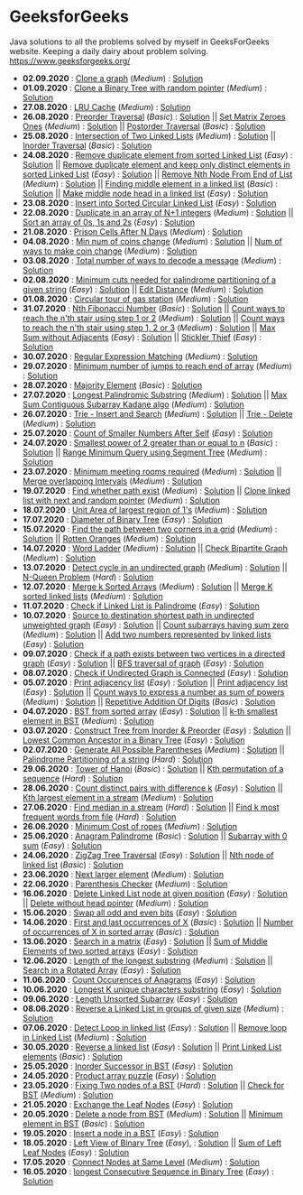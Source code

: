 # GeeksforGeeks
Java solutions to all the problems solved by myself in GeeksForGeeks website. Keeping a daily dairy about problem solving.
https://www.geeksforgeeks.org/

* **02.09.2020** : 	[Clone a graph](https://leetcode.com/problems/clone-graph/) (*Medium*) : [Solution](https://github.com/sushovankarmakar/GeeksforGeeks/blob/master/3.%20Medium/src/Graph_CloneConnectedUndirectedGraph.java)
* **01.09.2020** : 	[Clone a Binary Tree with random pointer](https://practice.geeksforgeeks.org/problems/clone-a-binary-tree/1) (*Medium*) : [Solution](https://github.com/sushovankarmakar/GeeksforGeeks/blob/master/3.%20Medium/src/Tree_CloneBinaryTreeWithRandomPointer.java)
* **27.08.2020** : 	[LRU Cache](https://practice.geeksforgeeks.org/problems/lru-cache/1) (*Medium*) : [Solution](https://github.com/sushovankarmakar/GeeksforGeeks/blob/master/3.%20Medium/src/LL_LRUCache.java)
* **26.08.2020** : 	[Preorder Traversal](https://practice.geeksforgeeks.org/problems/preorder-traversal/1/) (*Basic*) : [Solution](https://github.com/sushovankarmakar/GeeksforGeeks/blob/master/1.%20Basic/src/Tree_BinaryTreePreOrderTraversal.java) || [Set Matrix Zeroes Ones](https://practice.geeksforgeeks.org/problems/boolean-matrix-problem/0) (*Medium*) : [Solution](https://github.com/sushovankarmakar/GeeksforGeeks/blob/master/3.%20Medium/src/Arrays_BooleanSetMatrixZerosOnes.java) || [Postorder Traversal](https://practice.geeksforgeeks.org/problems/postorder-traversal/1/) (*Basic*) : [Solution](https://github.com/sushovankarmakar/GeeksforGeeks/blob/master/1.%20Basic/src/Tree_BinaryTreePostOrderTraversal.java)
* **25.08.2020** : 	[Intersection of Two Linked Lists](https://practice.geeksforgeeks.org/problems/intersection-point-in-y-shapped-linked-lists/1) (*Medium*) : [Solution](https://github.com/sushovankarmakar/GeeksforGeeks/blob/master/3.%20Medium/src/LL_IntersectionPointOfTwoLL.java) || [Inorder Traversal](https://practice.geeksforgeeks.org/problems/inorder-traversal/1) (*Basic*) : [Solution](https://github.com/sushovankarmakar/GeeksforGeeks/blob/master/1.%20Basic/src/Tree_BinaryTreeInOrderTraversal.java)
* **24.08.2020** : 	[Remove duplicate element from sorted Linked List](https://practice.geeksforgeeks.org/problems/remove-duplicate-element-from-sorted-linked-list/1) (*Easy*) : [Solution](https://github.com/sushovankarmakar/GeeksforGeeks/blob/master/2.%20Easy/src/LL_RemoveDuplicateInSortedLL.java) || [Remove duplicate element and keep only distinct elements in sorted Linked List](https://leetcode.com/problems/remove-duplicates-from-sorted-list-ii/) (*Easy*) : [Solution](https://github.com/sushovankarmakar/GeeksforGeeks/blob/master/2.%20Easy/src/LL_RemoveDuplicateKeepOnlyDistinctSortedLL.java) || [Remove Nth Node From End of List](https://leetcode.com/problems/remove-nth-node-from-end-of-list/) (*Medium*) : [Solution](https://github.com/sushovankarmakar/GeeksforGeeks/blob/master/3.%20Medium/src/LL_RemoveNthNodeFromEndOfLL.java) || [Finding middle element in a linked list](https://practice.geeksforgeeks.org/problems/finding-middle-element-in-a-linked-list/1) (*Basic*) : [Solution](https://github.com/sushovankarmakar/GeeksforGeeks/blob/master/1.%20Basic/src/LL_FindMiddleOfLL.java) || [Make middle node head in a linked list](https://www.geeksforgeeks.org/make-middle-node-head-linked-list/) (*Easy*) : [Solution](https://github.com/sushovankarmakar/GeeksforGeeks/blob/master/2.%20Easy/src/LL_MakeMiddleNodeHeadOfLL.java)
* **23.08.2020** : 	[Insert into Sorted Circular Linked List](https://practice.geeksforgeeks.org/problems/sorted-insert-for-circular-linked-list/1) (*Easy*) : [Solution](https://github.com/sushovankarmakar/GeeksforGeeks/blob/master/2.%20Easy/src/LL_InsertIntoSortedCircularLL.java)
* **22.08.2020** : 	[Duplicate in an array of N+1 integers](https://leetcode.com/problems/find-the-duplicate-number/) (*Medium*) : [Solution](https://github.com/sushovankarmakar/GeeksforGeeks/blob/master/3.%20Medium/src/Arrays_FindDuplicateInArrayOfNPlusOneIntegers.java) || [Sort an array of 0s, 1s and 2s](https://practice.geeksforgeeks.org/problems/sort-an-array-of-0s-1s-and-2s/0) (*Easy*) : [Solution](https://github.com/sushovankarmakar/GeeksforGeeks/blob/master/2.%20Easy/src/Arrays_SortArrayOf0s1s2s_DutchNationalFlagAlgo.java)
* **21.08.2020** : 	[Prison Cells After N Days](https://leetcode.com/problems/prison-cells-after-n-days/) (*Medium*) : [Solution](https://github.com/sushovankarmakar/GeeksforGeeks/blob/master/3.%20Medium/src/Arrays_PrisonCellsAfterNDays.java)
* **04.08.2020** : 	[Min num of coins change](https://practice.geeksforgeeks.org/problems/number-of-coins/0) (*Medium*) : [Solution](https://github.com/sushovankarmakar/GeeksforGeeks/blob/master/3.%20Medium/src/DP_MinNumOfCoinChange.java) || [Num of ways to make coin change](https://practice.geeksforgeeks.org/problems/coin-change/0/) (*Medium*) : [Solution](https://github.com/sushovankarmakar/GeeksforGeeks/blob/master/3.%20Medium/src/DP_NumWaysOfCoinChange.java)
* **03.08.2020** : 	[Total number of ways to decode a message](https://practice.geeksforgeeks.org/problems/total-decoding-messages/0) (*Medium*) : [Solution](https://github.com/sushovankarmakar/GeeksforGeeks/blob/master/3.%20Medium/src/DP_NumWaysDecodeMessage.java)
* **02.08.2020** : 	[Minimum cuts needed for palindrome partitioning of a given string](https://practice.geeksforgeeks.org/problems/palindromic-patitioning/0) (*Easy*) : [Solution](https://github.com/sushovankarmakar/GeeksforGeeks/blob/master/2.%20Easy/src/DP_MinCutsForPalindromicPartitioning.java) || [Edit Distance](https://practice.geeksforgeeks.org/problems/edit-distance/0) (*Medium*) : [Solution](https://github.com/sushovankarmakar/GeeksforGeeks/blob/master/3.%20Medium/src/DP_EditDistance.java)
* **01.08.2020** : 	[Circular tour of gas station](https://practice.geeksforgeeks.org/problems/circular-tour/1) (*Medium*) : [Solution](https://github.com/sushovankarmakar/GeeksforGeeks/blob/master/3.%20Medium/src/Arrays_CircularTourOfGasStation.java)
* **31.07.2020** : 	[Nth Fibonacci Number](https://practice.geeksforgeeks.org/problems/nth-fibonacci-number/0) (*Basic*) : [Solution](https://github.com/sushovankarmakar/GeeksforGeeks/blob/master/1.%20Basic/src/Math_NthFibonacciNum.java) || [Count ways to reach the n'th stair using step 1 or 2](https://practice.geeksforgeeks.org/problems/count-ways-to-reach-the-nth-stair/0) (*Medium*) : [Solution](https://github.com/sushovankarmakar/GeeksforGeeks/blob/master/3.%20Medium/src/DP_CountWaysToReachNthStairUsing12Steps.java) || [Count ways to reach the n'th stair using step 1, 2 or 3](https://www.geeksforgeeks.org/count-ways-reach-nth-stair-using-step-1-2-3/) (*Medium*) : [Solution](https://github.com/sushovankarmakar/GeeksforGeeks/blob/master/3.%20Medium/src/DP_CountWaysToReachNthStairUsing123Steps.java) || [Max Sum without Adjacents](https://practice.geeksforgeeks.org/problems/max-sum-without-adjacents/0) (*Easy*) : [Solution](https://github.com/sushovankarmakar/GeeksforGeeks/blob/master/2.%20Easy/src/DP_MaxSumWithoutAdjacents.java) || [Stickler Thief](https://practice.geeksforgeeks.org/problems/stickler-theif/0) (*Easy*) : [Solution](https://github.com/sushovankarmakar/GeeksforGeeks/blob/master/2.%20Easy/src/DP_SticklerThief.java)
* **30.07.2020** : 	[Regular Expression Matching](https://leetcode.com/problems/regular-expression-matching/) (*Medium*) : [Solution](https://github.com/sushovankarmakar/GeeksforGeeks/blob/master/3.%20Medium/src/DP_RegularExpressionMatching.java)
* **29.07.2020** : 	[Minimum number of jumps to reach end of array](https://practice.geeksforgeeks.org/problems/minimum-number-of-jumps/0) (*Medium*) : [Solution](https://github.com/sushovankarmakar/GeeksforGeeks/blob/master/3.%20Medium/src/Greedy_MinNumOfJumpsToReachEnd.java)
* **28.07.2020** : 	[Majority Element](https://practice.geeksforgeeks.org/problems/majority-element/0) (*Basic*) : [Solution](https://github.com/sushovankarmakar/GeeksforGeeks/blob/master/1.%20Basic/src/Arrays_MajorityElement.java)
* **27.07.2020** : 	[Longest Palindromic Substring](https://practice.geeksforgeeks.org/problems/longest-palindrome-in-a-string/0) (*Medium*) : [Solution](https://github.com/sushovankarmakar/GeeksforGeeks/blob/master/3.%20Medium/src/Strings_LongestPalindromeSubString.java) || [Max Sum Contiguous Subarray Kadane algo](https://practice.geeksforgeeks.org/problems/kadanes-algorithm/0) (*Medium*) : [Solution](https://github.com/sushovankarmakar/GeeksforGeeks/blob/master/3.%20Medium/src/DP_ContiguousSubArrayMaxSumKadaneAlgo.java) 
* **26.07.2020** : 	[Trie - Insert and Search](https://practice.geeksforgeeks.org/problems/trie-insert-and-search/0) (*Medium*) : [Solution](https://github.com/sushovankarmakar/GeeksforGeeks/blob/master/3.%20Medium/src/Trie_InsertSearchDelete.java) || [Trie - Delete](https://practice.geeksforgeeks.org/problems/trie-delete/1) (*Medium*) : [Solution](https://github.com/sushovankarmakar/GeeksforGeeks/blob/master/3.%20Medium/src/Trie_InsertSearchDelete.java)
* **25.07.2020** : 	[Count of Smaller Numbers After Self](https://practice.geeksforgeeks.org/problems/count-smaller-elements/0) (*Easy*) : [Solution](https://github.com/sushovankarmakar/GeeksforGeeks/blob/master/2.%20Easy/src/Arrays_CountSmallerElementsOnRightSide.java)
* **24.07.2020** : 	[Smallest power of 2 greater than or equal to n](https://practice.geeksforgeeks.org/problems/smallest-power-of-2-greater-than-or-equal-to-n/0) (*Basic*) : [Solution](https://github.com/sushovankarmakar/GeeksforGeeks/blob/master/1.%20Basic/src/Bit_SmallestPowOf2GreaterOrEqualN.java) || [Range Minimum Query using Segment Tree](https://practice.geeksforgeeks.org/problems/range-minimum-query/1) (*Medium*) : [Solution](https://github.com/sushovankarmakar/GeeksforGeeks/blob/master/3.%20Medium/src/SegmentTree_RangeMinimumQuery.java)
* **23.07.2020** : 	[Minimum meeting rooms required](https://www.lintcode.com/problem/meeting-rooms-ii/description) (*Medium*) : [Solution](https://github.com/sushovankarmakar/GeeksforGeeks/blob/master/3.%20Medium/src/Heap_MeetingRoom.java) || [Merge overlapping Intervals](https://practice.geeksforgeeks.org/problems/overlapping-intervals/0) (*Medium*) : [Solution](https://github.com/sushovankarmakar/GeeksforGeeks/blob/master/3.%20Medium/src/Arrays_MergeOverlappingIntervals.java)
* **19.07.2020** : 	[Find whether path exist](https://practice.geeksforgeeks.org/problems/find-whether-path-exist/0/) (*Medium*) : [Solution](https://github.com/sushovankarmakar/GeeksforGeeks/blob/master/3.%20Medium/src/Graph_FindWhetherPathExists.java) || [Clone linked list with next and random pointer](https://practice.geeksforgeeks.org/problems/clone-a-linked-list-with-next-and-random-pointer/1) (*Medium*) : [Solution](https://github.com/sushovankarmakar/GeeksforGeeks/blob/master/3.%20Medium/src/LL_CloneLLWithNextAndRandomPtr.java)
* **18.07.2020** : 	[Unit Area of largest region of 1's](https://practice.geeksforgeeks.org/problems/length-of-largest-region-of-1s/0) (*Medium*) : [Solution](https://github.com/sushovankarmakar/GeeksforGeeks/blob/master/3.%20Medium/src/Graph_UnitAreaOfLargestRegionOfOnes.java)
* **17.07.2020** : 	[Diameter of Binary Tree](https://practice.geeksforgeeks.org/problems/diameter-of-binary-tree/1) (*Easy*) : [Solution](https://github.com/sushovankarmakar/GeeksforGeeks/blob/master/2.%20Easy/src/Tree_DiameterOfBinaryTree.java)
* **15.07.2020** : 	[Find the path between two corners in a grid](https://www.geeksforgeeks.org/minimum-distance-to-the-corner-of-a-grid-from-source/) (*Medium*) : [Solution](https://github.com/sushovankarmakar/GeeksforGeeks/blob/master/3.%20Medium/src/Graph_PathBetweenTwoCornersGrid.java) || [Rotten Oranges](https://practice.geeksforgeeks.org/problems/rotten-oranges/0) (*Medium*) : [Solution](https://github.com/sushovankarmakar/GeeksforGeeks/blob/master/3.%20Medium/src/Graph_RottenOranges.java)
* **14.07.2020** : 	[Word Ladder](https://practice.geeksforgeeks.org/problems/word-ladder/1) (*Medium*) : [Solution](https://github.com/sushovankarmakar/GeeksforGeeks/blob/master/3.%20Medium/src/Graph_WordLadder.java) || [Check Bipartite Graph](https://practice.geeksforgeeks.org/problems/bipartite-graph/1) (*Medium*) : [Solution](https://github.com/sushovankarmakar/GeeksforGeeks/blob/master/3.%20Medium/src/Graph_CheckIsBipartiteGraph.java)
* **13.07.2020** : 	[Detect cycle in an undirected graph](https://practice.geeksforgeeks.org/problems/detect-cycle-in-an-undirected-graph/1) (*Medium*) : [Solution](https://github.com/sushovankarmakar/GeeksforGeeks/blob/master/3.%20Medium/src/Graph_DetectCycleInUndirectedGraph.java) || [N-Queen Problem](https://practice.geeksforgeeks.org/problems/n-queen-problem/0) (*Hard*) : [Solution](https://github.com/sushovankarmakar/GeeksforGeeks/blob/master/4.%20Hard/src/Backtracking_NQueenProblem.java)  
* **12.07.2020** : 	[Merge k Sorted Arrays](https://practice.geeksforgeeks.org/problems/merge-k-sorted-arrays/1) (*Medium*) : [Solution](https://github.com/sushovankarmakar/GeeksforGeeks/blob/master/3.%20Medium/src/Heap_MergeKSortedArrays.java) || [Merge K sorted linked lists](https://practice.geeksforgeeks.org/problems/merge-k-sorted-linked-lists/1) (*Medium*) : [Solution](https://github.com/sushovankarmakar/GeeksforGeeks/blob/master/3.%20Medium/src/Heap_MergeKSortedLL.java)
* **11.07.2020** : 	[Check if Linked List is Palindrome](https://practice.geeksforgeeks.org/problems/check-if-linked-list-is-pallindrome/1/) (*Easy*) : [Solution](https://github.com/sushovankarmakar/GeeksforGeeks/blob/master/2.%20Easy/src/LL_LinkedListIsPalindrome.java)
* **10.07.2020** : 	[Source to destination shortest path in undirected unweighted graph](https://www.geeksforgeeks.org/shortest-path-unweighted-graph/) (*Easy*) : [Solution](https://github.com/sushovankarmakar/GeeksforGeeks/blob/master/2.%20Easy/src/Graph_ShortestPath.java) || [Count subarrays having sum zero](https://practice.geeksforgeeks.org/problems/zero-sum-subarrays/0/) (*Medium*) : [Solution](https://github.com/sushovankarmakar/GeeksforGeeks/blob/master/3.%20Medium/src/Hash_PrintAllZeroSumSubArrays.java) || [Add two numbers represented by linked lists](https://practice.geeksforgeeks.org/problems/add-two-numbers-represented-by-linked-lists/1) (*Easy*) : [Solution](https://github.com/sushovankarmakar/GeeksforGeeks/blob/master/2.%20Easy/src/LL_AddTwoNumRepresentedByLL.java) 
* **09.07.2020** : 	[Check if a path exists between two vertices in a directed graph](https://www.geeksforgeeks.org/find-if-there-is-a-path-between-two-vertices-in-a-given-graph/) (*Easy*) : [Solution](https://github.com/sushovankarmakar/GeeksforGeeks/blob/master/2.%20Easy/src/Graph_CheckIfARouteExistsBetweenNodes.java) || [BFS traversal of graph](https://practice.geeksforgeeks.org/problems/bfs-traversal-of-graph/1) (*Easy*) : [Solution](https://github.com/sushovankarmakar/GeeksforGeeks/blob/master/2.%20Easy/src/Graph_BFSTraversalOfGraph.java) 
* **08.07.2020** : 	[Check if Undirected Graph is Connected](https://thecodingsimplified.com/check-if-undirected-graph-is-connected/) (*Easy*) : [Solution](https://github.com/sushovankarmakar/GeeksforGeeks/blob/master/2.%20Easy/src/Graph_CheckIfUndirectedGraphIsConnected.java)
* **05.07.2020** : 	[Print adjacency list](https://practice.geeksforgeeks.org/problems/print-adjacency-list/0) (*Easy*) : [Solution](https://github.com/sushovankarmakar/GeeksforGeeks/blob/master/2.%20Easy/src/Graph_PrintAdjacencyList.java) || [Print adjacency list](https://practice.geeksforgeeks.org/problems/print-adjacency-list-1587115620/1) (*Easy*) : [Solution](https://github.com/sushovankarmakar/GeeksforGeeks/blob/master/2.%20Easy/src/Graph_PrintAdjacencyList1.java) || [Count ways to express a number as sum of powers](https://practice.geeksforgeeks.org/problems/express-as-sum-of-power-of-natural-numbers/0) (*Medium*) : [Solution](https://github.com/sushovankarmakar/GeeksforGeeks/blob/master/3.%20Medium/src/Recursion_WaysToExpressNumAsSumOfPowers.java) || [Repetitive Addition Of Digits](https://practice.geeksforgeeks.org/problems/repetitive-addition-of-digits/0) (*Basic*) : [Solution](https://github.com/sushovankarmakar/GeeksforGeeks/blob/master/1.%20Basic/src/Math_RepetitiveAdditionOfDigits.java)
* **04.07.2020** : 	[BST from sorted array](https://practice.geeksforgeeks.org/problems/array-to-bst/0) (*Easy*) : [Solution](https://github.com/sushovankarmakar/GeeksforGeeks/blob/master/2.%20Easy/src/BST_ArrayToBST.java) || [k-th smallest element in BST](https://practice.geeksforgeeks.org/problems/find-k-th-smallest-element-in-bst/1) (*Medium*) : [Solution](https://github.com/sushovankarmakar/GeeksforGeeks/blob/master/3.%20Medium/src/BST_KthSmallestElementInBST.java)
* **03.07.2020** : 	[Construct Tree from Inorder & Preorder](https://practice.geeksforgeeks.org/problems/construct-tree-1/1) (*Easy*) : [Solution](https://github.com/sushovankarmakar/GeeksforGeeks/blob/master/2.%20Easy/src/Tree_ConstructTreeFromInorderPreorder.java) || [Lowest Common Ancestor in a Binary Tree](https://practice.geeksforgeeks.org/problems/lowest-common-ancestor-in-a-binary-tree/1) (*Easy*) : [Solution](https://github.com/sushovankarmakar/GeeksforGeeks/blob/master/2.%20Easy/src/Tree_LowestCommonAncestorInBinaryTree.java)
* **02.07.2020** : 	[Generate All Possible Parentheses](https://practice.geeksforgeeks.org/problems/generate-all-possible-parentheses/1) (*Medium*) : [Solution](https://github.com/sushovankarmakar/GeeksforGeeks/blob/master/3.%20Medium/src/Backtracking_GenerateAllPossibleParentheses.java) || [Palindrome Partitioning of a string](https://www.geeksforgeeks.org/print-palindromic-partitions-string/) (*Hard*) : [Solution](https://github.com/sushovankarmakar/GeeksforGeeks/blob/master/4.%20Hard/src/Backtracking_PalindromePartitioning.java)
* **29.06.2020** : 	[Tower of Hanoi](https://practice.geeksforgeeks.org/problems/help-the-old-man/0) (*Basic*) : [Solution](https://github.com/sushovankarmakar/GeeksforGeeks/blob/master/1.%20Basic/src/Recursion_TowerOfHanoi.java) || [Kth permutation of a sequence](https://www.geeksforgeeks.org/find-the-k-th-permutation-sequence-of-first-n-natural-numbers/) (*Hard*) : [Solution](https://github.com/sushovankarmakar/GeeksforGeeks/blob/master/4.%20Hard/src/Recursion_KthPermutationOfSequence.java)
* **28.06.2020** : 	[Count distinct pairs with difference k](https://practice.geeksforgeeks.org/problems/count-distinct-pairs-with-difference-k/0) (*Easy*) : [Solution](https://github.com/sushovankarmakar/GeeksforGeeks/blob/master/2.%20Easy/src/Hash_CountDistinctPairsWithDiffK.java) || [Kth largest element in a stream](https://practice.geeksforgeeks.org/problems/kth-largest-element-in-a-stream/0) (*Medium*) : [Solution](https://github.com/sushovankarmakar/GeeksforGeeks/blob/master/3.%20Medium/src/Heap_KthLargestElementInStream.java) 
* **27.06.2020** : 	[Find median in a stream](https://practice.geeksforgeeks.org/problems/find-median-in-a-stream/0) (*Hard*) : [Solution](https://github.com/sushovankarmakar/GeeksforGeeks/blob/master/4.%20Hard/src/Heap_FindMedianInStream.java) || [Find k most frequent words from file](https://www.geeksforgeeks.org/find-the-k-most-frequent-words-from-a-file/) (*Hard*) : [Solution](https://github.com/sushovankarmakar/GeeksforGeeks/blob/master/4.%20Hard/src/Heap_FindKMostFrequentWordsInFile.java)
* **26.06.2020** : 	[Minimum Cost of ropes](https://practice.geeksforgeeks.org/problems/minimum-cost-of-ropes/0) (*Medium*) : [Solution](https://github.com/sushovankarmakar/GeeksforGeeks/blob/master/3.%20Medium/src/Heap_MinimumCostOfRopes.java)
* **25.06.2020** : 	[Anagram Palindrome](https://practice.geeksforgeeks.org/problems/anagram-palindrome/0) (*Basic*) : [Solution](https://github.com/sushovankarmakar/GeeksforGeeks/blob/master/1.%20Basic/src/Hash_AnagramPalindrome.java) || [Subarray with 0 sum](https://practice.geeksforgeeks.org/problems/subarray-with-0-sum/0) (*Easy*) : [Solution](https://github.com/sushovankarmakar/GeeksforGeeks/blob/master/2.%20Easy/src/Hash_SubArrayWithZeroSum.java)
* **24.06.2020** : 	[ZigZag Tree Traversal](https://practice.geeksforgeeks.org/problems/zigzag-tree-traversal/1) (*Easy*) : [Solution](https://github.com/sushovankarmakar/GeeksforGeeks/blob/master/2.%20Easy/src/Tree_ZigZagBinaryTreeTraversal.java) || [Nth node of linked list](https://practice.geeksforgeeks.org/problems/node-at-a-given-index-in-linked-list/1) (*Basic*) : [Solution](https://github.com/sushovankarmakar/GeeksforGeeks/blob/master/2.%20Easy/src/Tree_ZigZagBinaryTreeTraversal.java)
* **23.06.2020** : 	[Next larger element](https://practice.geeksforgeeks.org/problems/next-larger-element/0) (*Medium*) : [Solution](https://github.com/sushovankarmakar/GeeksforGeeks/blob/master/3.%20Medium/src/Stack_NextLargerElement.java)
* **22.06.2020** : 	[Parenthesis Checker](https://practice.geeksforgeeks.org/problems/parenthesis-checker/0) (*Medium*) : [Solution](https://github.com/sushovankarmakar/GeeksforGeeks/blob/master/3.%20Medium/src/Stack_ParenthesisChecker.java)
* **16.06.2020** : 	[Delete Linked List node at given position](https://practice.geeksforgeeks.org/problems/delete-a-node-in-single-linked-list/1) (*Easy*) : [Solution](https://github.com/sushovankarmakar/GeeksforGeeks/blob/master/2.%20Easy/src/LL_DeleteSingleLLNodeAtGivenPos.java) || [Delete without head pointer](https://practice.geeksforgeeks.org/problems/delete-without-head-pointer/1) (*Medium*) : [Solution](https://github.com/sushovankarmakar/GeeksforGeeks/blob/master/3.%20Medium/src/LL_DeleteLLNodeWithoutHeadPointer.java)
* **15.06.2020** : 	[Swap all odd and even bits](https://practice.geeksforgeeks.org/problems/swap-all-odd-and-even-bits/0) (*Easy*) : [Solution](https://github.com/sushovankarmakar/GeeksforGeeks/blob/master/2.%20Easy/src/BitMagic_SwapAllOddEvenBits.java)
* **14.06.2020** : 	[First and last occurrences of X](https://practice.geeksforgeeks.org/problems/first-and-last-occurrences-of-x/0) (*Basic*) : [Solution](https://github.com/sushovankarmakar/GeeksforGeeks/blob/master/1.%20Basic/src/Searching_FirstAndLastOccurrencesOfX.java) || [Number of occurrences of X in sorted array](https://practice.geeksforgeeks.org/problems/number-of-occurrence/0) (*Basic*) : [Solution](https://github.com/sushovankarmakar/GeeksforGeeks/blob/master/1.%20Basic/src/Searching_NumberOfOccurrence.java)
* **13.06.2020** : 	[Search in a matrix](https://practice.geeksforgeeks.org/problems/search-in-a-matrix/0) (*Easy*) : [Solution](https://github.com/sushovankarmakar/GeeksforGeeks/blob/master/2.%20Easy/src/Searching_SearchInAMatrix.java) || [Sum of Middle Elements of two sorted arrays](https://practice.geeksforgeeks.org/problems/sum-of-middle-elements-of-two-sorted-arrays/0/) (*Easy*) : [Solution](https://github.com/sushovankarmakar/GeeksforGeeks/blob/master/2.%20Easy/src/DivConquer_SumOfMidElementsOfTwoSortedArr.java)
* **12.06.2020** : 	[Length of the longest substring](https://practice.geeksforgeeks.org/problems/length-of-the-longest-substring/0) (*Medium*) : [Solution](https://github.com/sushovankarmakar/GeeksforGeeks/blob/master/3.%20Medium/src/SlidingWin_LenOfLongestSubstringNoRepChars.java) ||
					[Search in a Rotated Array](https://practice.geeksforgeeks.org/problems/search-in-a-rotated-array/0) (*Easy*) : [Solution](https://github.com/sushovankarmakar/GeeksforGeeks/blob/master/2.%20Easy/src/SearchInRotatedArray.java) 
* **11.06.2020** : 	[Count Occurences of Anagrams](https://practice.geeksforgeeks.org/problems/count-occurences-of-anagrams/0) (*Easy*) : [Solution](https://github.com/sushovankarmakar/GeeksforGeeks/blob/master/2.%20Easy/src/SlidingWin_CountOccurrencesOfAnagrams.java)
* **10.06.2020** : 	[Longest K unique characters substring](https://practice.geeksforgeeks.org/problems/longest-k-unique-characters-substring/0) (*Easy*) : [Solution](https://github.com/sushovankarmakar/GeeksforGeeks/blob/master/2.%20Easy/src/SlidingWin_LongestKUniqueCharsSubStr.java)
* **09.06.2020** : 	[Length Unsorted Subarray](https://practice.geeksforgeeks.org/problems/length-unsorted-subarray/0) (*Easy*) : [Solution](https://github.com/sushovankarmakar/GeeksforGeeks/blob/master/2.%20Easy/src/Array_LengthUnsortedSubArray.java)
* **08.06.2020** : 	[Reverse a Linked List in groups of given size](https://practice.geeksforgeeks.org/problems/reverse-a-linked-list-in-groups-of-given-size/1) (*Medium*) : [Solution](https://github.com/sushovankarmakar/GeeksforGeeks/blob/master/3.%20Medium/src/LL_ReverseLinkedListGroupsOfSizeK.java)
* **07.06.2020** : 	[Detect Loop in linked list](https://practice.geeksforgeeks.org/problems/detect-loop-in-linked-list/1/) (*Easy*) : [Solution](https://github.com/sushovankarmakar/GeeksforGeeks/blob/master/2.%20Easy/src/LL_DetectLoopInLinkedList.java) ||
					[Remove loop in Linked List](https://practice.geeksforgeeks.org/problems/remove-loop-in-linked-list/1/) (*Medium*) : [Solution](https://github.com/sushovankarmakar/GeeksforGeeks/blob/master/3.%20Medium/src/LL_RemoveLoopInLinkedList.java)
* **30.05.2020** : 	[Reverse a linked list](https://practice.geeksforgeeks.org/problems/reverse-a-linked-list/1) (*Easy*) : [Solution](https://github.com/sushovankarmakar/GeeksforGeeks/blob/master/2.%20Easy/src/LL_ReverseLinkedList.java) ||
					[Print Linked List elements](https://practice.geeksforgeeks.org/problems/print-linked-list-elements/1) (*Basic*) : [Solution](https://github.com/sushovankarmakar/GeeksforGeeks/blob/master/1.%20Basic/src/LL_PrintLinkedList.java)
* **25.05.2020** : 	[Inorder Successor in BST](https://practice.geeksforgeeks.org/problems/inorder-successor-in-bst/1) (*Easy*) : [Solution](https://github.com/sushovankarmakar/GeeksforGeeks/blob/master/2.%20Easy/src/BST_InorderSuccessorInBST.java)
* **24.05.2020** : 	[Product array puzzle](https://practice.geeksforgeeks.org/problems/product-array-puzzle/0) (*Easy*) : [Solution](https://github.com/sushovankarmakar/GeeksforGeeks/blob/master/2.%20Easy/src/ArraysMathematical_ProductArrayPuzzle.java)
* **23.05.2020** : 	[Fixing Two nodes of a BST](https://practice.geeksforgeeks.org/problems/fixed-two-nodes-of-a-bst/1) (*Hard*) : [Solution](https://github.com/sushovankarmakar/GeeksforGeeks/blob/master/4.%20Hard/src/BST_FixingTwoNodesOfBST.java) || 
					[Check for BST](https://practice.geeksforgeeks.org/problems/check-for-bst/1) (*Medium*) : [Solution](https://github.com/sushovankarmakar/GeeksforGeeks/blob/master/3.%20Medium/src/BST_CheckForBST.java)
* **21.05.2020** : 	[Exchange the Leaf Nodes](https://practice.geeksforgeeks.org/problems/exchange-the-leaf-nodes/1) (*Easy*) : [Solution](https://github.com/sushovankarmakar/GeeksforGeeks/blob/master/2.%20Easy/src/Tree_ExchangeTheLeafNodes.java)
* **20.05.2020** : 	[Delete a node from BST](https://practice.geeksforgeeks.org/problems/delete-a-node-from-bst/1/) (*Medium*) : [Solution](https://github.com/sushovankarmakar/GeeksforGeeks/blob/master/3.%20Medium/src/BST_DeleteNodeFromBST.java) ||
					[Minimum element in BST](https://practice.geeksforgeeks.org/problems/minimum-element-in-bst/1/) (*Basic*) : [Solution](https://github.com/sushovankarmakar/GeeksforGeeks/blob/master/1.%20Basic/src/BST_MinimumElementInBST.java)
* **19.05.2020** : 	[Insert a node in a BST](https://practice.geeksforgeeks.org/problems/insert-a-node-in-a-bst/1) (*Easy*) : [Solution](https://github.com/sushovankarmakar/GeeksforGeeks/blob/master/2.%20Easy/src/BST_InsertNodeInBST.java)
* **18.05.2020** : 	[Left View of Binary Tree](https://practice.geeksforgeeks.org/problems/left-view-of-binary-tree/1) (*Easy*), : [Solution](https://github.com/sushovankarmakar/GeeksforGeeks/blob/master/2.%20Easy/src/Tree_LeftViewOfBinaryTree.java) ||
					[Sum of Left Leaf Nodes](https://practice.geeksforgeeks.org/problems/sum-of-leaf-nodes/1) (*Easy*) : [Solution](https://github.com/sushovankarmakar/GeeksforGeeks/blob/master/2.%20Easy/src/Tree_SumOfLeafNodes.java)
* **17.05.2020** : 	[Connect Nodes at Same Level](https://practice.geeksforgeeks.org/problems/connect-nodes-at-same-level/1/) (*Medium*) : [Solution](https://github.com/sushovankarmakar/GeeksforGeeks/blob/master/3.%20Medium/src/Tree_ConnectNodesAtSameLevel.java)
* **16.05.2020** : 	[longest Consecutive Sequence in Binary Tree](https://practice.geeksforgeeks.org/problems/longest-consecutive-sequence-in-binary-tree/1) (*Easy*) : [Solution](https://github.com/sushovankarmakar/GeeksforGeeks/blob/master/2.%20Easy/src/Tree_LongestConsecutiveSequenceInBinaryTree.java)
